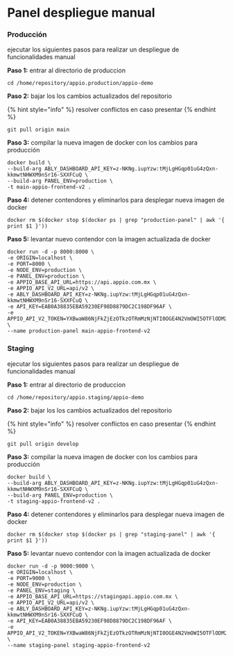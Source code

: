 # Panel despliegue manual

### Producción&#x20;

ejecutar los siguientes pasos  para realizar un despliegue de funcionalidades manual&#x20;

**Paso 1:**  entrar al directorio de produccion&#x20;

```
cd /home/repository/appio.production/appio-demo
```

**Paso 2:**  bajar los  los cambios actualizados del repositorio&#x20;

{% hint style="info" %}
&#x20;resolver conflictos en caso presentar&#x20;
{% endhint %}

```
git pull origin main
```

**Paso 3:**  compilar la nueva imagen de docker con los cambios para producción

```
docker build \
--build-arg ABLY_DASHBOARD_API_KEY=z-NKNg.iupYzw:tMjLgHGqp01uG4zQxn-kkmwtNHWXM9nSr16-SXXFCuQ \
--build-arg PANEL_ENV=production \
-t main-appio-frontend-v2 . 
```

**Paso 4:**  detener contendores y eliminarlos para desplegar nueva imagen de docker

```
docker rm $(docker stop $(docker ps | grep "production-panel" | awk '{ print $1 }'))
```

**Paso 5:**  levantar nuevo contendor con la imagen actualizada de docker

```
docker run -d -p 8000:8000 \
-e ORIGIN=localhost \
-e PORT=8000 \
-e NODE_ENV=production \
-e PANEL_ENV=production \
-e APPIO_BASE_API_URL=https://api.appio.com.mx \
-e APPIO_API_V2_URL=api/v2 \
-e ABLY_DASHBOARD_API_KEY=z-NKNg.iupYzw:tMjLgHGqp01uG4zQxn-kkmwtNHWXM9nSr16-SXXFCuQ \
-e API_KEY=EAB0A38835EBA59230EF98D8879DC2C198DF96AF \
-e APPIO_API_V2_TOKEN=YXBwaW86NjFkZjEzOTkzOTRmMzNjNTI0OGE4N2VmOWI5OTFlODM2NmRlNjdkMQ \
--name production-panel main-appio-frontend-v2
```

### Staging&#x20;

ejecutar los siguientes pasos  para realizar un despliegue de funcionalidades manual&#x20;

**Paso 1:**  entrar al directorio de produccion&#x20;

```
cd /home/repository/appio.staging/appio-demo
```

**Paso 2:**  bajar los  los cambios actualizados del repositorio&#x20;

{% hint style="info" %}
&#x20;resolver conflictos en caso presentar&#x20;
{% endhint %}

```
git pull origin develop
```

**Paso 3:**  compilar la nueva imagen de docker con los cambios para producción

```
docker build \
--build-arg ABLY_DASHBOARD_API_KEY=z-NKNg.iupYzw:tMjLgHGqp01uG4zQxn-kkmwtNHWXM9nSr16-SXXFCuQ \
--build-arg PANEL_ENV=production \
-t staging-appio-frontend-v2 . 
```

**Paso 4:**  detener contendores y eliminarlos para desplegar nueva imagen de docker

```
docker rm $(docker stop $(docker ps | grep "staging-panel" | awk '{ print $1 }'))
```

**Paso 5:**  levantar nuevo contendor con la imagen actualizada de docker

```
docker run -d -p 9000:9000 \
-e ORIGIN=localhost \
-e PORT=9000 \
-e NODE_ENV=production \
-e PANEL_ENV=staging \
-e APPIO_BASE_API_URL=https://stagingapi.appio.com.mx \
-e APPIO_API_V2_URL=api/v2 \
-e ABLY_DASHBOARD_API_KEY=z-NKNg.iupYzw:tMjLgHGqp01uG4zQxn-kkmwtNHWXM9nSr16-SXXFCuQ \
-e API_KEY=EAB0A38835EBA59230EF98D8879DC2C198DF96AF \
-e APPIO_API_V2_TOKEN=YXBwaW86NjFkZjEzOTkzOTRmMzNjNTI0OGE4N2VmOWI5OTFlODM2NmRlNjdkMQ \
--name staging-panel staging-appio-frontend-v2
```
